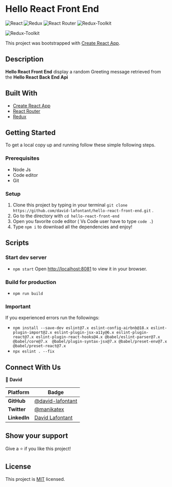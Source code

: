 # Hello React Front End

![React](https://img.shields.io/badge/-React-61DAFB?logo=react&logoColor=white&style=for-the-badge)
![Redux](https://img.shields.io/badge/redux-%23593d88.svg?style=for-the-badge&logo=redux&logoColor=white)
![React Router](https://img.shields.io/badge/React_Router-CA4245?style=for-the-badge&logo=react-router&logoColor=white)
![Redux-Toolkit](https://img.shields.io/badge/-Redux--Toolkit-blue)

![Redux-Toolkit](https://img.shields.io/badge/-Redux--Toolkit-blue)

This project was bootstrapped with [Create React App](https://github.com/facebook/create-react-app).

## Description

**Hello React Front End** display a random Greeting message retrieved from the **Hello React Back End Api**

## Built With

- [Create React App](https://create-react-app.dev/) 
- [React Router](https://reactrouter.com/) 
- [Redux](https://redux-toolkit.js.org/)


## Getting Started

To get a local copy up and running follow these simple following steps.

### Prerequisites

- Node Js
- Code editor
- Git 

### Setup

1. Clone this project by typing in your terminal `git clone https://github.com/david-lafontant/hello-react-front-end.git` .
2. Go to the directory with `cd hello-react-front-end`
3. Open you favorite code editor ( Vs Code user have to type `code .`)
4. Type `npm i` to download all the dependencies and enjoy!

## Scripts

### Start dev server

- `npm start` Open [http://localhost:8081](http://localhost:8081) to view it in your browser.

### Build for production

- `npm run build`



### Important
If you experienced errors run the followings:
   * `npm install --save-dev eslint@7.x eslint-config-airbnb@18.x eslint-plugin-import@2.x eslint-plugin-jsx-a11y@6.x eslint-plugin-react@7.x eslint-plugin-react-hooks@4.x @babel/eslint-parser@7.x @babel/core@7.x  @babel/plugin-syntax-jsx@7.x @babel/preset-env@7.x  @babel/preset-react@7.x`
   * `npx eslint . --fix`
## Connect With Us


👤 **David**

Platform | Badge |
 --- | --- |
 **GitHub**  | [@david-lafontant](https://github.com/david-lafontant)
 **Twitter** | [@manikatex](https://twitter.com/manikatex)
 **LinkedIn** | [David Lafontant](https://www.linkedin.com/in/david-lafontant/)

## Show your support

Give a ⭐️ if you like this project!


## License

This project is [MIT](MIT.md) licensed.
